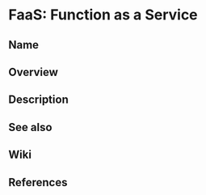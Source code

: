 # FaaS: Function as a Service

## Name

## Overview

## Description

## See also

## Wiki

## References
